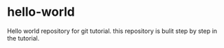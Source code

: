 # hello-world
Hello world repository for git tutorial.
this repository is bulit step by step in the tutorial.
